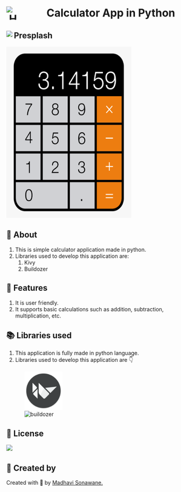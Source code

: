 <html>
  <meta name="viewport" content="width=device-width, initial-scale=1">
  <h1 align="center">
  <img src="https://upload.wikimedia.org/wikipedia/commons/thumb/d/d7/Android_robot.svg/1745px-Android_robot.svg.png" alt="HTML tutorial" style="width:35px;height:35px;float:left;">&nbsp; Calculator App in Python</h1>
  
  <h2><img src="https://upload.wikimedia.org/wikipedia/commons/thumb/d/d7/Android_robot.svg/1745px-Android_robot.svg.png" alt="HTML tutorial" style="width:20px;height:20px;float:left;"> Presplash </h2>
  <img src="https://github.com/CODING-Enthusiast9857/Calculator-App-Python/blob/main/Calculator.png" alt="calculator" height=450 width=330>
  
  <h2>&#128204; About </h2>
  <ol>
    <li>This is simple calculator application made in python.</li>
    <li>Libraries used to develop this application are:
      <ol>
        <li>Kivy</li>
        <li>Buildozer</li>
       </ol>
    </li>
  </ol>
  
  <h2>&#128640; Features</h2>
  <ol>
    <li> It is user friendly. </li>
    <li> It supports basic calculations such as addition, subtraction, multiplication, etc. </li>
  </ol>
  
  <h2>📚 Libraries used </h2>
    <ol>
      <li> This application is fully made in python language.</li>
      <li> Libraries used to develop this application are 👇
        <ol style="list-style-type:none;"><br>
          <li><img src="https://github.com/kivy/kivy/blob/master/kivy/data/logo/kivy-icon-256.png" alt="kivy" height=100 width=100></li>
          <li><img src="https://repository-images.githubusercontent.com/203940242/cbc61100-c8b2-11e9-87a0-72a1305a7736" alt="buildozer" height=150 width=300></li>
        </ol>
      </li>
    </ol>
    
  <h2>📝 License </h2>
    <img src="https://img.shields.io/github/license/payloadbox/xss-payload-list">
    
  <h2>&#128105; Created by </h2>
  <p>Created with &#129293; by 
    <a href="https://github.com/CODING-Enthusiast9857" target="_blank">Madhavi Sonawane.</a>
  </p>
</html>
